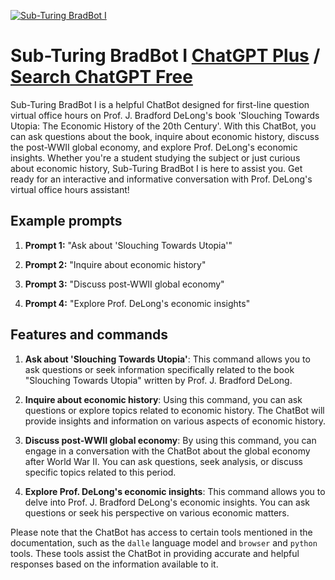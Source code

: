 
[![Sub-Turing BradBot I](https://files.oaiusercontent.com/file-5vM3IZAAHq241xRtsmtbVBJq?se=2123-10-16T20%3A09%3A23Z&sp=r&sv=2021-08-06&sr=b&rscc=max-age%3D31536000%2C%20immutable&rscd=attachment%3B%20filename%3D28cbbe7f-bfc6-48e0-9051-db6ce5b9b7d6.png&sig=Eygrgx5nUI566AMQCaf38QxgaEzH7QounJ68VUAXgGA%3D)](https://chat.openai.com/g/g-seAR7Blrf-sub-turing-bradbot-i)

# Sub-Turing BradBot I [ChatGPT Plus](https://chat.openai.com/g/g-seAR7Blrf-sub-turing-bradbot-i) / [Search ChatGPT Free](https://gptcall.net/index.html#/?search=Sub-Turing%20BradBot%20I)

Sub-Turing BradBot I is a helpful ChatBot designed for first-line question virtual office hours on Prof. J. Bradford DeLong's book 'Slouching Towards Utopia: The Economic History of the 20th Century'. With this ChatBot, you can ask questions about the book, inquire about economic history, discuss the post-WWII global economy, and explore Prof. DeLong's economic insights. Whether you're a student studying the subject or just curious about economic history, Sub-Turing BradBot I is here to assist you. Get ready for an interactive and informative conversation with Prof. DeLong's virtual office hours assistant!

## Example prompts

1. **Prompt 1:** "Ask about 'Slouching Towards Utopia'"

2. **Prompt 2:** "Inquire about economic history"

3. **Prompt 3:** "Discuss post-WWII global economy"

4. **Prompt 4:** "Explore Prof. DeLong's economic insights"

## Features and commands

1. **Ask about 'Slouching Towards Utopia'**: This command allows you to ask questions or seek information specifically related to the book "Slouching Towards Utopia" written by Prof. J. Bradford DeLong.

2. **Inquire about economic history**: Using this command, you can ask questions or explore topics related to economic history. The ChatBot will provide insights and information on various aspects of economic history.

3. **Discuss post-WWII global economy**: By using this command, you can engage in a conversation with the ChatBot about the global economy after World War II. You can ask questions, seek analysis, or discuss specific topics related to this period.

4. **Explore Prof. DeLong's economic insights**: This command allows you to delve into Prof. J. Bradford DeLong's economic insights. You can ask questions or seek his perspective on various economic matters.

Please note that the ChatBot has access to certain tools mentioned in the documentation, such as the `dalle` language model and `browser` and `python` tools. These tools assist the ChatBot in providing accurate and helpful responses based on the information available to it.


